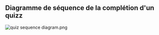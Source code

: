 ## Diagramme de séquence de la complétion d'un quizz

![quiz sequence diagram.png](..%2F..%2FDocuments%2Fquiz%20sequence%20diagram.png)